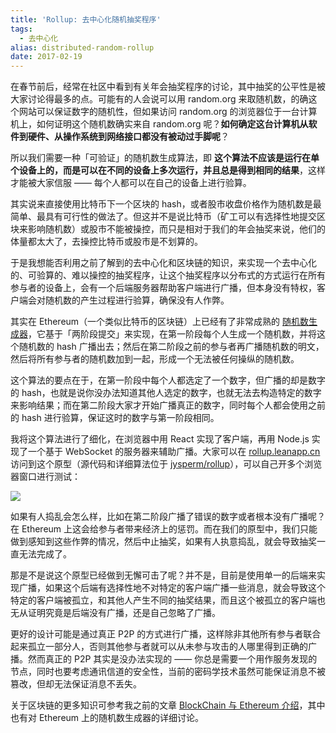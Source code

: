 ```yaml
---
title: 'Rollup: 去中心化随机抽奖程序'
tags:
  - 去中心化
alias: distributed-random-rollup
date: 2017-02-19
---
```


在春节前后，经常在社区中看到有关年会抽奖程序的讨论，其中抽奖的公平性是被大家讨论得最多的点。可能有的人会说可以用 random.org 来取随机数，的确这个网站可以保证数字的随机性，但如果访问 random.org 的浏览器位于一台计算机上，如何证明这个随机数确实来自 random.org 呢？**如何确定这台计算机从软件到硬件、从操作系统到网络接口都没有被动过手脚呢**？

所以我们需要一种「可验证」的随机数生成算法，即 **这个算法不应该是运行在单个设备上的，而是可以在不同的设备上多次运行，并且总是得到相同的结果**，这样才能被大家信服 —— 每个人都可以在自己的设备上进行验算。

其实说来直接使用比特币下一个区块的 hash，或者股市收盘价格作为随机数是最简单、最具有可行性的做法了。但这并不是说比特币（矿工可以有选择性地提交区块来影响随机数）或股市不能被操控，而只是相对于我们的年会抽奖来说，他们的体量都太大了，去操控比特币或股市是不划算的。

于是我想能否利用之前了解到的去中心化和区块链的知识，来实现一个去中心化的、可验算的、难以操控的抽奖程序，让这个抽奖程序以分布式的方式运行在所有参与者的设备上，会有一个后端服务器帮助客户端进行广播，但本身没有特权，客户端会对随机数的产生过程进行验算，确保没有人作弊。

其实在 Ethereum（一个类似比特币的区块链）上已经有了非常成熟的 [随机数生成器](https://github.com/randao/randao)，它基于「两阶段提交」来实现，在第一阶段每个人生成一个随机数，并将这个随机数的 hash 广播出去；然后在第二阶段之前的参与者再广播随机数的明文，然后将所有参与者的随机数加到一起，形成一个无法被任何操纵的随机数。

这个算法的要点在于，在第一阶段中每个人都选定了一个数字，但广播的却是数字的 hash，也就是说你没办法知道其他人选定的数字，也就无法去构造特定的数字来影响结果；而在第二阶段大家才开始广播真正的数字，同时每个人都会使用之前的 hash 进行验算，保证这时的数字与第一阶段相同。

我将这个算法进行了细化，在浏览器中用 React 实现了客户端，再用 Node.js 实现了一个基于 WebSocket 的服务器来辅助广播。大家可以在 [rollup.leanapp.cn](https://rollup.leanapp.cn) 访问到这个原型（源代码和详细算法位于 [jysperm/rollup](https://github.com/jysperm/rollup)），可以自己开多个浏览器窗口进行测试：

![](https://r2-lc-cn.jysperm.me/pictures/2017/rollup-screenshot.png)

如果有人捣乱会怎么样，比如在第二阶段广播了错误的数字或者根本没有广播呢？在 Ethereum 上这会给参与者带来经济上的惩罚。而在我们的原型中，我们只能做到感知到这些作弊的情况，然后中止抽奖，如果有人执意捣乱，就会导致抽奖一直无法完成了。

那是不是说这个原型已经做到无懈可击了呢？并不是，目前是使用单一的后端来实现广播，如果这个后端有选择性地不对特定的客户端广播一些消息，就会导致这个特定的客户端被孤立，和其他人产生不同的抽奖结果，而且这个被孤立的客户端也无从证明究竟是后端没有广播，还是自己忽略了广播。

更好的设计可能是通过真正 P2P 的方式进行广播，这样除非其他所有参与者联合起来孤立一部分人，否则其他参与者就可以从未参与攻击的人哪里得到正确的广播。然而真正的 P2P 其实是没办法实现的 —— 你总是需要一个用作服务发现的节点，同时也要考虑通讯信道的安全性，当前的密码学技术虽然可能保证消息不被篡改，但却无法保证消息不丢失。

关于区块链的更多知识可参考我之前的文章 [BlockChain 与 Ethereum 介绍](https://jysperm.me/2016/05/blockchain-slides/)，其中也有对 Ethereum 上的随机数生成器的详细讨论。
